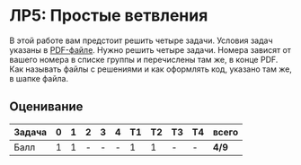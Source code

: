# ЛР5: Простые ветвления

В этой работе вам предстоит решить четыре задачи. 
Условия задач указаны в [PDF-файле](./js05if.pdf). 
Нужно решить четыре задачи. Номера зависят от 
вашего номера в списке группы и перечислены там же, 
в конце PDF. Как называть файлы с решениями и как 
оформлять код, указано там же, в шапке файла.

## Оценивание
|Задача| 0| 1 | 2 | 3 | 4 |T1 |T2 |T3 |T4 |всего  |
|------|--|---|---|---|---|---|---|---|---|-------|
|Балл  | 1| 1 | - | - | - | 1 | 1 | - | - |**4/9**|

